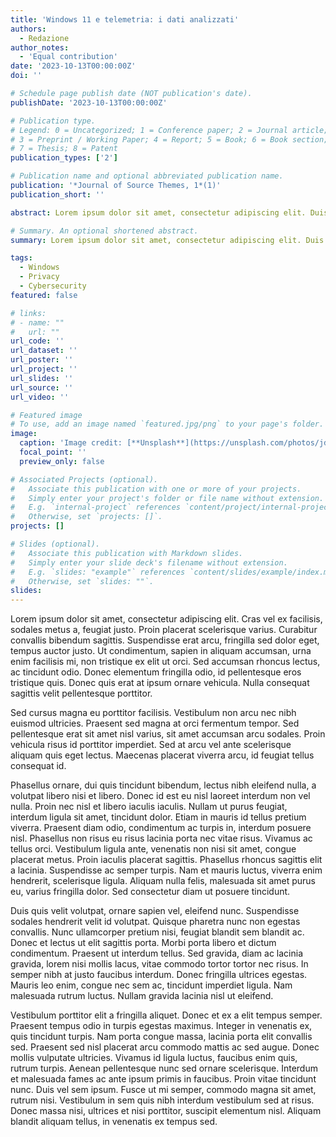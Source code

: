 ```yaml
---
title: 'Windows 11 e telemetria: i dati analizzati'
authors:
  - Redazione
author_notes:
  - 'Equal contribution'
date: '2023-10-13T00:00:00Z'
doi: ''

# Schedule page publish date (NOT publication's date).
publishDate: '2023-10-13T00:00:00Z'

# Publication type.
# Legend: 0 = Uncategorized; 1 = Conference paper; 2 = Journal article;
# 3 = Preprint / Working Paper; 4 = Report; 5 = Book; 6 = Book section;
# 7 = Thesis; 8 = Patent
publication_types: ['2']

# Publication name and optional abbreviated publication name.
publication: '*Journal of Source Themes, 1*(1)'
publication_short: ''

abstract: Lorem ipsum dolor sit amet, consectetur adipiscing elit. Duis posuere tellus ac convallis placerat. Proin tincidunt magna sed ex sollicitudin condimentum. Sed ac faucibus dolor, scelerisque sollicitudin nisi. Cras purus urna, suscipit quis sapien eu, pulvinar tempor diam. Quisque risus orci, mollis id ante sit amet, gravida egestas nisl. Sed ac tempus magna. Proin in dui enim. Donec condimentum, sem id dapibus fringilla, tellus enim condimentum arcu, nec volutpat est felis vel metus. Vestibulum sit amet erat at nulla eleifend gravida.

# Summary. An optional shortened abstract.
summary: Lorem ipsum dolor sit amet, consectetur adipiscing elit. Duis posuere tellus ac convallis placerat. Proin tincidunt magna sed ex sollicitudin condimentum.

tags:
  - Windows
  - Privacy
  - Cybersecurity
featured: false

# links:
# - name: ""
#   url: ""
url_code: ''
url_dataset: ''
url_poster: ''
url_project: ''
url_slides: ''
url_source: ''
url_video: ''

# Featured image
# To use, add an image named `featured.jpg/png` to your page's folder.
image:
  caption: 'Image credit: [**Unsplash**](https://unsplash.com/photos/jdD8gXaTZsc)'
  focal_point: ''
  preview_only: false

# Associated Projects (optional).
#   Associate this publication with one or more of your projects.
#   Simply enter your project's folder or file name without extension.
#   E.g. `internal-project` references `content/project/internal-project/index.md`.
#   Otherwise, set `projects: []`.
projects: []

# Slides (optional).
#   Associate this publication with Markdown slides.
#   Simply enter your slide deck's filename without extension.
#   E.g. `slides: "example"` references `content/slides/example/index.md`.
#   Otherwise, set `slides: ""`.
slides:
---
```



Lorem ipsum dolor sit amet, consectetur adipiscing elit. Cras vel ex facilisis, sodales metus a, feugiat justo. Proin placerat scelerisque varius. Curabitur convallis bibendum sagittis. Suspendisse erat arcu, fringilla sed dolor eget, tempus auctor justo. Ut condimentum, sapien in aliquam accumsan, urna enim facilisis mi, non tristique ex elit ut orci. Sed accumsan rhoncus lectus, ac tincidunt odio. Donec elementum fringilla odio, id pellentesque eros tristique quis. Donec quis erat at ipsum ornare vehicula. Nulla consequat sagittis velit pellentesque porttitor.

Sed cursus magna eu porttitor facilisis. Vestibulum non arcu nec nibh euismod ultricies. Praesent sed magna at orci fermentum tempor. Sed pellentesque erat sit amet nisl varius, sit amet accumsan arcu sodales. Proin vehicula risus id porttitor imperdiet. Sed at arcu vel ante scelerisque aliquam quis eget lectus. Maecenas placerat viverra arcu, id feugiat tellus consequat id.

Phasellus ornare, dui quis tincidunt bibendum, lectus nibh eleifend nulla, a volutpat libero nisi et libero. Donec id est eu nisl laoreet interdum non vel nulla. Proin nec nisl et libero iaculis iaculis. Nullam ut purus feugiat, interdum ligula sit amet, tincidunt dolor. Etiam in mauris id tellus pretium viverra. Praesent diam odio, condimentum ac turpis in, interdum posuere nisl. Phasellus non risus eu risus lacinia porta nec vitae risus. Vivamus ac tellus orci. Vestibulum ligula ante, venenatis non nisi sit amet, congue placerat metus. Proin iaculis placerat sagittis. Phasellus rhoncus sagittis elit a lacinia. Suspendisse ac semper turpis. Nam et mauris luctus, viverra enim hendrerit, scelerisque ligula. Aliquam nulla felis, malesuada sit amet purus eu, varius fringilla dolor. Sed consectetur diam ut posuere tincidunt.

Duis quis velit volutpat, ornare sapien vel, eleifend nunc. Suspendisse sodales hendrerit velit id volutpat. Quisque pharetra nunc non egestas convallis. Nunc ullamcorper pretium nisi, feugiat blandit sem blandit ac. Donec et lectus ut elit sagittis porta. Morbi porta libero et dictum condimentum. Praesent ut interdum tellus. Sed gravida, diam ac lacinia gravida, lorem nisi mollis lacus, vitae commodo tortor tortor nec risus. In semper nibh at justo faucibus interdum. Donec fringilla ultrices egestas. Mauris leo enim, congue nec sem ac, tincidunt imperdiet ligula. Nam malesuada rutrum luctus. Nullam gravida lacinia nisl ut eleifend.

Vestibulum porttitor elit a fringilla aliquet. Donec et ex a elit tempus semper. Praesent tempus odio in turpis egestas maximus. Integer in venenatis ex, quis tincidunt turpis. Nam porta congue massa, lacinia porta elit convallis sed. Praesent sed nisl placerat arcu commodo mattis ac sed augue. Donec mollis vulputate ultricies. Vivamus id ligula luctus, faucibus enim quis, rutrum turpis. Aenean pellentesque nunc sed ornare scelerisque. Interdum et malesuada fames ac ante ipsum primis in faucibus. Proin vitae tincidunt nunc. Duis vel sem ipsum. Fusce ut mi semper, commodo magna sit amet, rutrum nisi. Vestibulum in sem quis nibh interdum vestibulum sed at risus. Donec massa nisi, ultrices et nisi porttitor, suscipit elementum nisl. Aliquam blandit aliquam tellus, in venenatis ex tempus sed. 
